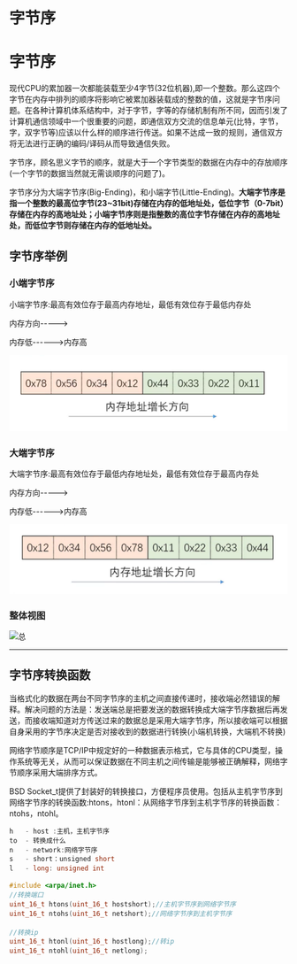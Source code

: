 # 字节序



# 字节序
现代CPU的累加器一次都能装载至少4字节(32位机器),即一个整数。那么这四个字节在内存中排列的顺序将影响它被累加器装载成的整数的值，这就是字节序问题。在各种计算机体系结构中，对于字节，字等的存储机制有所不同，因而引发了计算机通信领域中一个很重要的问题，即通信双方交流的信息单元(比特，字节，字，双字节等)应该以什么样的顺序进行传送。如果不达成一致的规则，通信双方将无法进行正确的编码/译码从而导致通信失败。  

字节序，顾名思义字节的顺序，就是大于一个字节类型的数据在内存中的存放顺序(一个字节的数据当然就无需谈顺序的问题了)。  

字节序分为大端字节序(Big-Ending)，和小端字节(Little-Ending)。**大端字节序是指一个整数的最高位字节(23~31bit)存储在内存的低地址处，低位字节（0-7bit）存储在内存的高地址处；小端字节序则是指整数的高位字节存储在内存的高地址处，而低位字节则存储在内存的低地址处。**

## 字节序举例
### 小端字节序
小端字节序:最高有效位存于最高内存地址，最低有效位存于最低内存处

内存方向----->  

内存低------>内存高  

![小端字节序](../images/zijiexu/LittleEnding.png) 

### 大端字节序
大端字节序:最高有效位存于最低内存地址处，最低有效位存于最高内存处

内存方向----->  

内存低------>内存高  

![大端字节序](../images/zijiexu/BigEnding.png) 

### 整体视图

![总](../images/zijiexu/总.png) 

---

## 字节序转换函数 
当格式化的数据在两台不同字节序的主机之间直接传递时，接收端必然错误的解释。解决问题的方法是：发送端总是把要发送的数据转换成大端字节序数据后再发送，而接收端知道对方传送过来的数据总是采用大端字节序，所以接收端可以根据自身采用的字节序决定是否对接收到的数据进行转换(小端机转换，大端机不转换)  

网络字节顺序是TCP/IP中规定好的一种数据表示格式，它与具体的CPU类型，操作系统等无关，从而可以保证数据在不同主机之间传输是能够被正确解释，网络字节顺序采用大端排序方式。  

BSD Socket_t提供了封装好的转换接口，方便程序员使用。包括从主机字节序到网络字节序的转换函数:htons，htonl：从网络字节序到主机字节序的转换函数：ntohs，ntohl。  

```c
h   - host :主机，主机字节序
to  - 转换成什么
n   - network:网络字节序
s   - short：unsigned short
l   - long: unsigned int
```


```c++
#include <arpa/inet.h>
//转换端口
uint_16_t htons(uint_16_t hostshort);//主机字节序到网络字节序
uint_16_t ntohs(uint_16_t netshort);//网络字节序到主机字节序

//转换ip
uint_16_t htonl(uint_16_t hostlong);//转ip
uint_16_t ntohl(uint_16_t netlong);
```


